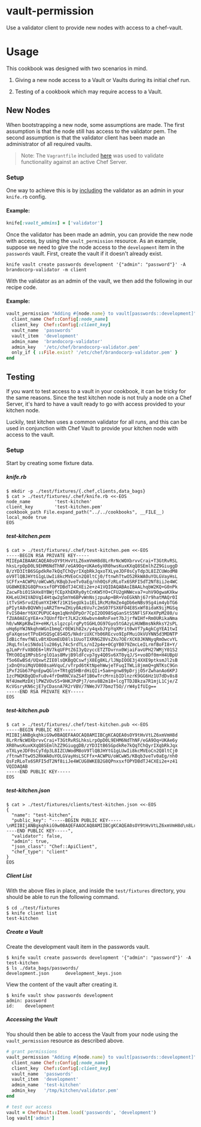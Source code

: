 # vault-permission

Use a validator client to provide new nodes with access to a chef-vault.

# Usage

This cookbook was designed with two scenarios in mind.

1. Giving a new node access to a Vault or Vaults during its initial chef run.

2. Testing of a cookbook which may require access to a Vault.


## New Nodes

When bootstrapping a new node, some assumptions are made. The first assumption
is that the node still has access to the validator pem. The second assumption is
that the validator client has been made an administrator of all required vaults.

> Note: The `Vagrantfile` included [here](https://github.com/brandocorp/vault-permission/blob/master/Vagrantfile) was used to validate functionality against an active Chef Server. 


### Setup

One way to achieve this is by
[including](https://github.com/Nordstrom/chef-vault#kniferb) the validator as
an admin in your `knife.rb` config.

#### Example:

```ruby
knife[:vault_admins] = ['validator']
```

Once the validator has been made an admin, you can provide the new node with
access, by using the `vault_permission` resource. As an example, suppose we need
to give the node access to the `development` item in the `passwords` vault.
First, create the vault if it doesn't already exist.

```shell
knife vault create passwords development '{"admin": "password"}' -A brandocorp-validator -m client
```

With the validator as an admin of the vault, we then add the following in our
recipe code.

#### Example:

```ruby
vault_permission "Adding #{node.name} to vault[passwords::development]" do
  client_name Chef::Config[:node_name]
  client_key  Chef::Config[:client_key]
  vault_name  'passwords'
  vault_item  'development'
  admin_name  'brandocorp-validator'
  admin_key   '/etc/chef/brandocorp-validator.pem'
  only_if { ::File.exist? '/etc/chef/brandocorp-validator.pem' }
end
```

## Testing

If you want to test access to a vault in your cookbook, it can be tricky for the
same reasons. Since the test kitchen node is not truly a node on a Chef Server,
it's hard to have a vault ready to go with access provided to your kitchen node.

Luckily, test kitchen uses a common validator for all runs, and this can be used
in conjunction with Chef Vault to provide your kitchen node with access to the
vault.

### Setup

Start by creating some fixture data.

##### knife.rb

```shell
$ mkdir -p ./test/fixtures/{.chef,clients,data_bags}
$ cat > ./test/fixtures/.chef/knife.rb <<-EOS
node_name         'test-kitchen'
client_key        'test-kitchen.pem'
cookbook_path File.expand_path("../../cookbooks", __FILE__)
local_mode true
EOS
```

##### test-kitchen.pem

```shell
$ cat > ./test/fixtures/.chef/test-kitchen.pem <<-EOS
-----BEGIN RSA PRIVATE KEY-----
MIIEpAIBAAKCAQEA0sOY9tHvVtLZ6xmVmH8d8LrRrNcWOXbrvvCrai+T3GtRvRSL
hksLrpOpD0L9EHM6NdThNF/eGA9Oq+UKAe6yXR0hwsKuxKXqQ8SEmlhZZ9GiuggD
B/zYD3ItB6SGpdkRe7kQqTChQyrIXqbRkJqxoTXLyeJDF0sCyTdp3L8IZCUWodM8
oV9TlQBJHYtG1gLUwIi8kcMVEoCn2Q8ltCj0/ftnwhTtwO52RkWA0uYOLGVayHsL
SCFfx+ACWPU/oWCwW5/KBqb3veTv0aEg/nh0QsFzRLoTx6SRFI5dT2Nf8iiJe4WC
UG8WKEB2G8QPnxsxfOPYDBdTJ4CXEi2e+z41VQIDAQABAoIBAALhqbW2KQ+G0nPk
ZacwFbi01SkHx8YBWjfCEpXhEKRy0ytCnKW5YO+CFU2gHNWcva7+uhV9OgwaKXkw
KHLeUJH1VADVqI4Htqw2g5mYm6BPvWnNsjzpuAp+BR+VoEGkNhj67r9hatMAQr0I
itTvSH5rvd2EumYXIHKfz1K1SegUk1u1EL1RcMzRmZe4gDb6eNBs9Sg4im4ybTG6
pPIytA8vBQVWhjuAR2Tm+wZHiy0Az6Vu7c2mS07FSX6FO4E8SxWf8idaK9ijMGSq
FvIS04mrY6XCPUPUC4qm1qNnhDPpOr7CpI2OO98SqGanStS5NFlSFXeXPpM280/u
fZUA0AECgYEA+x7QUnffDrt7LK2cX6wbvn4mRnFxet7bJjrfWIHf+Rm0URikaNma
h0/wNKpKBwIH+eHK/LslgzcplrqPytGGHLOG97Gyo5tGAzyLHUWBmsNkRksY2sPL
uHq6pYWJNkqhnWGnIbmqCr0EWih82x/y4qxbJYpYqXMrit0wVf7yAgkCgYEA1twI
gFaXqesetTPoEHSQSgC8S4D5/NkdriUXCYb06REcvo9IpFMuiOkVUYNN5d3MDNTP
IdBicfmvfNELvBtXDomEUD8ls1UuoTIXRNGZ0VsZXu7OErXCK0JKNNyqRmOwcvYL
JRqLfnlei5Ndo1lu286yL74c5rdTLs/nI2p4e+0CgYB079ZmcLeILrmfBoFI8+Y/
gJLmPrFvXBOE6+lRV7kqUFPtZ6I3yQzyccETZTDvrnx0WjaiFavUPH27WMjY01S2
TMtO0Iq1MPsbSrglO1as8MvjB9ldFcvp7gy4Q0Sv6XT0yqJ/S+vo8Df0m+H4UBpU
f5o6EwBSd/UQxwtZIE0lsQKBgQCswfjX8Eg8KL/lJNpIOOE3j4XXE9ptksmJl2sB
jxDnQYoiMqVO808saHVquC/vTrpd6tKtNpehWwjeTFuqITWLi8jmmQ+gNTKsC9Gn
1Pxf2Gb67PqnEpwQGln+TRtgQ5HBrdHiQIi+5am+gnw89pDrjjO5rZwhanAo6KPJ
1zcPNQKBgQDxFu8v4frDmRNCVaZS4f1B6wTrcMrnibIDlnzrK9GG6Hz1U7dDv8s8
Nf4UmeMzDXjlPWZVOvS5+9HKJPdPj7/onv8B2m18+lcgTTDJBkza7R1mjL1Cje/Z
KcVGsryKN6cjE7yCDasnA7R2rVBV/7NWeJV77bmzT5O//rW4yIfUIg==
-----END RSA PRIVATE KEY-----
EOS
```

##### test-kitchen.pub

```shell
$ cat > ./test/fixtures/.chef/test-kitchen.pub <<-EOS
-----BEGIN PUBLIC KEY-----
MIIBIjANBgkqhkiG9w0BAQEFAAOCAQ8AMIIBCgKCAQEA0sOY9tHvVtLZ6xmVmH8d
8LrRrNcWOXbrvvCrai+T3GtRvRSLhksLrpOpD0L9EHM6NdThNF/eGA9Oq+UKAe6y
XR0hwsKuxKXqQ8SEmlhZZ9GiuggDB/zYD3ItB6SGpdkRe7kQqTChQyrIXqbRkJqx
oTXLyeJDF0sCyTdp3L8IZCUWodM8oV9TlQBJHYtG1gLUwIi8kcMVEoCn2Q8ltCj0
/ftnwhTtwO52RkWA0uYOLGVayHsLSCFfx+ACWPU/oWCwW5/KBqb3veTv0aEg/nh0
QsFzRLoTx6SRFI5dT2Nf8iiJe4WCUG8WKEB2G8QPnxsxfOPYDBdTJ4CXEi2e+z41
VQIDAQAB
-----END PUBLIC KEY-----
EOS
```

##### test-kitchen.json

```shell
$ cat > ./test/fixtures/clients/test-kitchen.json <<-EOS
{
  "name": "test-kitchen",
  "public_key": "-----BEGIN PUBLIC KEY-----\nMIIBIjANBgkqhkiG9w0BAQEFAAOCAQ8AMIIBCgKCAQEA0sOY9tHvVtLZ6xmVmH8d\n8LrRrNcWOXbrvvCrai+T3GtRvRSLhksLrpOpD0L9EHM6NdThNF/eGA9Oq+UKAe6y\nXR0hwsKuxKXqQ8SEmlhZZ9GiuggDB/zYD3ItB6SGpdkRe7kQqTChQyrIXqbRkJqx\noTXLyeJDF0sCyTdp3L8IZCUWodM8oV9TlQBJHYtG1gLUwIi8kcMVEoCn2Q8ltCj0\n/ftnwhTtwO52RkWA0uYOLGVayHsLSCFfx+ACWPU/oWCwW5/KBqb3veTv0aEg/nh0\nQsFzRLoTx6SRFI5dT2Nf8iiJe4WCUG8WKEB2G8QPnxsxfOPYDBdTJ4CXEi2e+z41\nVQIDAQAB\n-----END PUBLIC KEY-----",
  "validator": false,
  "admin": true,
  "json_class": "Chef::ApiClient",
  "chef_type": "client"
}
EOS
```

##### Client List

With the above files in place, and inside the `test/fixtures` directory, you
should be able to run the following command.

```shell
$ cd ./test/fixtures
$ knife client list
test-kitchen
```

##### Create a Vault

Create the development vault item in the passwords vault.

```shell
$ knife vault create passwords development '{"admin": "password"}' -A test-kitchen
$ ls ./data_bags/passwords/
development.json      development_keys.json
```

View the content of the vault after creating it.

```shell
$ knife vault show passwords development
admin: password
id:    development
```

##### Accessing the Vault

You should then be able to access the Vault from your node using the `vault_permission` resource as described above.

```ruby
# grant permissions
vault_permission "Adding #{node.name} to vault[passwords::development]" do
  client_name Chef::Config[:node_name]
  client_key  Chef::Config[:client_key]
  vault_name  'passwords'
  vault_item  'development'
  admin_name  'test-kitchen'
  admin_key   '/tmp/kitchen/validator.pem'
end

# test our access
vault = ChefVault::Item.load('passwords', 'development')
log vault['admin']
```
